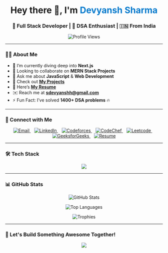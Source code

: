 <h1 align="center">Hey there 👋, I'm <span style="color:#007acc">Devyansh Sharma</span></h1>
<h3 align="center">🚀 Full Stack Developer | 🧠 DSA Enthusiast | 🇮🇳 From India</h3>

<p align="center">
  <img src="https://komarev.com/ghpvc/?username=devyansh-007&label=Profile%20views&color=0e75b6&style=flat" alt="Profile Views" />
</p>

---

### 🧑‍💻 About Me
- 🌱 I’m currently diving deep into **Next.js**  
- 👯 Looking to collaborate on **MERN Stack Projects**  
- 💬 Ask me about **JavaScript** & **Web Development**  
- 📂 Check out [**My Projects**](https://drive.google.com/file/d/1cKf-9rNvml7L6OJbIEpyJpZDWM08qsTP/view?usp=sharing)  
- 📄 Here’s [**My Resume**](https://drive.google.com/file/d/1cKf-9rNvml7L6OJbIEpyJpZDWM08qsTP/view?usp=sharing)  
- ✉️ Reach me at **sdevyanshh@gmail.com**  
- ⚡ Fun Fact: I’ve solved **1400+ DSA problems** 🔥
---

### 🤝 Connect with Me

<p align="center">
  <a href="mailto:sdevyanshh@gmail.com" target="_blank">
    <img src="https://img.shields.io/badge/Gmail-D14836?style=for-the-badge&logo=gmail&logoColor=white" alt="Email" />
  </a>&nbsp;&nbsp;
  
  <a href="https://www.linkedin.com/in/devyansh-sharma-aa2a95254/" target="_blank">
    <img src="https://img.shields.io/badge/LinkedIn-0A66C2?style=for-the-badge&logo=linkedin&logoColor=white" alt="LinkedIn" />
  </a>&nbsp;&nbsp;

  <a href="https://codeforces.com/profile/Bilbo" target="_blank">
    <img src="https://img.shields.io/badge/Codeforces-1F8ACB?style=for-the-badge&logo=codeforces&logoColor=white" alt="Codeforces" />
  </a>&nbsp;&nbsp;

  <a href="https://www.codechef.com/users/rragnarrr" target="_blank">
    <img src="https://img.shields.io/badge/CodeChef-5B4638?style=for-the-badge&logo=codechef&logoColor=white" alt="CodeChef" />
  </a>&nbsp;&nbsp;

  <a href="https://leetcode.com/u/BilboBaggin/" target="_blank">
    <img src="https://img.shields.io/badge/LeetCode-FFA116?style=for-the-badge&logo=leetcode&logoColor=white" alt="Leetcode" />
  </a>&nbsp;&nbsp;

  <a href="https://www.geeksforgeeks.org/user/devyanshstw2b/" target="_blank">
    <img src="https://img.shields.io/badge/GeeksforGeeks-14B968?style=for-the-badge&logo=geeksforgeeks&logoColor=white" alt="GeeksforGeeks" />
  </a>&nbsp;&nbsp;

  <a href="https://drive.google.com/file/d/1iLg7Q5crbSHiiwhgb2_rvv_NZLoPLvUq/view?usp=sharing" target="_blank">
    <img src="https://img.shields.io/badge/Resume-4285F4?style=for-the-badge&logo=googledrive&logoColor=white" alt="Resume" />
  </a>
</p>

---

### 🛠️ Tech Stack
<p align="center">
  <img src="https://skillicons.dev/icons?i=html,css,javascript,typescript,react,nextjs,nodejs,express,mongodb,mysql,postgres,python,cpp,git,github" />
</p>

---

### 📊 GitHub Stats
<p align="center">
  <img src="https://github-readme-stats.vercel.app/api?username=devyansh-007&show_icons=true&theme=react&locale=en" alt="GitHub Stats" />
</p>

<p align="center">
  <img src="https://github-readme-stats.vercel.app/api/top-langs/?username=devyansh-007&layout=compact&theme=react" alt="Top Languages" />
</p>

<p align="center">
  <img src="https://github-profile-trophy.vercel.app/?username=devyansh-007&theme=onestar&margin-w=15" alt="Trophies" />
</p>

---

### 🚀 Let's Build Something Awesome Together!
<p align="center">
  <img src="https://readme-typing-svg.demolab.com/?lines=Full+Stack+Developer;Open+Source+Contributor;1400%2B+DSA+Problems+Solved;React+%7C+Next.js+%7C+MongoDB&center=true&width=500&height=50" />
</p>

